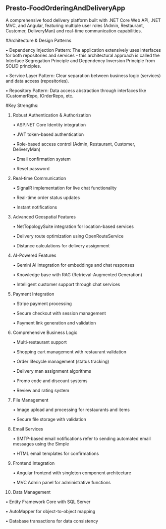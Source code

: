 ## Presto-FoodOrderingAndDeliveryApp
A comprehensive food delivery platform built with .NET Core Web API, .NET MVC, and Angular, featuring multiple user roles (Admin, Restaurant, Customer, DeliveryMan) and real-time communication capabilities.

#Architecture & Design Patterns

   •	Dependency Injection Pattern: The application extensively uses interfaces for both repositories and services - this architectural approach is called the Interface Segregation Principle and Dependency Inversion Principle from SOLID principles. 
   
   •	Service Layer Pattern: Clear separation between business logic (services) and data access (repositories).
   
   •	Repository Pattern: Data access abstraction through interfaces like ICustomerRepo, IOrderRepo, etc.
   
#Key Strengths:

1. Robust Authentication & Authorization

   •	ASP.NET Core Identity integration
   
   •	JWT token-based authentication
   
   •	Role-based access control (Admin, Restaurant, Customer, DeliveryMan)
   
   •	Email confirmation system
   
   •	Reset password
   
2. Real-time Communication

   •	SignalR implementation for live chat functionality
   
   •	Real-time order status updates
   
   •	Instant notifications
   
3. Advanced Geospatial Features

   •	NetTopologySuite integration for location-based services
   
   •	Delivery route optimization using OpenRouteService
   
   •	Distance calculations for delivery assignment
   
4. AI-Powered Features

   •	Gemini AI integration for embeddings and chat responses
   
   •	Knowledge base with RAG (Retrieval-Augmented Generation)
   
   •	Intelligent customer support through chat services
   
5. Payment Integration

   •	Stripe payment processing
   
   •	Secure checkout with session management
   
   •	Payment link generation and validation
   
6. Comprehensive Business Logic

   •	Multi-restaurant support
   
   •	Shopping cart management with restaurant validation
   
   •	Order lifecycle management (status tracking)
   
   •	Delivery man assignment algorithms
   
   •	Promo code and discount systems
   
   •	Review and rating system
   
7. File Management

   •	Image upload and processing for restaurants and items
   
   •	Secure file storage with validation
   
8. Email Services

   •	SMTP-based email notifications refer to sending automated email messages using the Simple
   
   •	HTML email templates for confirmations
   
9. Frontend Integration

   •	Angular frontend with singleton component architecture
   
   •	MVC Admin panel for administrative functions

10. Data Management

   •	Entity Framework Core with SQL Server
   
   •	AutoMapper for object-to-object mapping
   
   •	Database transactions for data consistency
